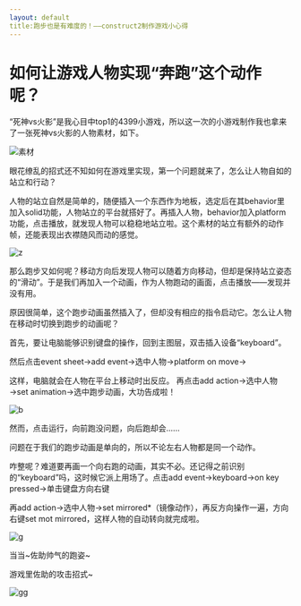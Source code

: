 ```yaml
---
layout: default
title:跑步也是有难度的！——construct2制作游戏小心得
---
```


# 如何让游戏人物实现“奔跑”这个动作呢？


“死神vs火影”是我心目中top1的4399小游戏，所以这一次的小游戏制作我也拿来了一张死神vs火影的人物素材，如下。


![素材](https://i.loli.net/2018/09/28/5bae324a4f272.png)



眼花缭乱的招式还不知如何在游戏里实现，第一个问题就来了，怎么让人物自如的站立和行动？


人物的站立自然是简单的，随便插入一个东西作为地板，选定后在其behavior里加入solid功能，人物站立的平台就搭好了。再插入人物，behavior加入platform功能，点击播放，就发现人物可以稳稳地站立啦。这个素材的站立有额外的动作帧，还能表现出衣襟随风而动的感觉。


![z](https://i.loli.net/2018/09/28/5bae38b169a7b.gif)



那么跑步又如何呢？移动方向后发现人物可以随着方向移动，但却是保持站立姿态的“滑动”。于是我们再加入一个动画，作为人物跑动的画面，点击播放——发现并没有用。


原因很简单，这个跑步动画虽然插入了，但却没有相应的指令启动它。怎么让人物在移动时切换到跑步的动画呢？

首先，要让电脑能够识别键盘的操作，回到主图层，双击插入设备“keyboard”。

然后点击event sheet→add event→选中人物→platform on move→

这样，电脑就会在人物在平台上移动时出反应。
再点击add action→选中人物→set animation→选中跑步动画，大功告成啦！


![b](https://i.loli.net/2018/09/28/5bae3c2e76d77.gif)


然而，点击运行，向前跑没问题，向后跑却会......

问题在于我们的跑步动画是单向的，所以不论左右人物都是同一个动作。

咋整呢？难道要再画一个向右跑的动画，其实不必。还记得之前识别的“keyboard”吗，这时候它派上用场了。点击add event→keyboard→on key pressed→单击键盘方向右键

再add action→选中人物→set mirrored*（镜像动作），再反方向操作一遍，方向右键set mot mirrored，这样人物的自动转向就完成啦。

![g](https://i.loli.net/2018/09/28/5bae3df9322b7.gif)

当当~佐助帅气的跑姿~


游戏里佐助的攻击招式~


![gg](https://i.loli.net/2018/09/28/5bae3e42e151c.gif)


